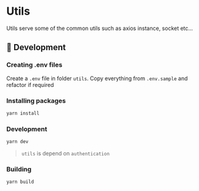 # Utils
Utils serve some of the common utils such as axios instance, socket etc...
## :hammer: Development

### Creating .env files
Create a `.env` file in folder `utils`. Copy everything from `.env.sample` and refactor if required
### Installing packages
```sh
yarn install
```
### Development
```sh
yarn dev
```
> `utils` is depend on `authentication`
### Building
```sh
yarn build
```